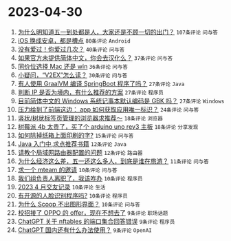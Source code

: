 # 2023-04-30

1. [为什么明知道五一到处都是人，大家还是不顾一切的出门？](https://www.v2ex.com/t/936567) `107条评论` `问与答`
1. [iOS 换成安卓，都是槽点](https://www.v2ex.com/t/936581) `80条评论` `Android`
1. [没有爱过！你爱过几次？](https://www.v2ex.com/t/936549) `40条评论` `问与答`
1. [如果官方未提供简体中文，你会去汉化么？](https://www.v2ex.com/t/936580) `37条评论` `问与答`
1. [同价位选择 Mac 还是 win](https://www.v2ex.com/t/936555) `36条评论` `问与答`
1. [小疑问，“V2EX”怎么读？](https://www.v2ex.com/t/936639) `30条评论` `问与答`
1. [有人使用 GraalVM 编译 SpringBoot 程序了吗？](https://www.v2ex.com/t/936538) `27条评论` `Java`
1. [判断 IP 是否为境内，有什么推荐的方案](https://www.v2ex.com/t/936578) `27条评论` `程序员`
1. [目前简体中文的 Windows 系统记事本默认编码是 GBK 吗？](https://www.v2ex.com/t/936616) `27条评论` `Windows`
1. [压力给到了前端这边： app 如何获取应用唯一标识？](https://www.v2ex.com/t/936530) `24条评论` `问与答`
1. [竖状/树状标签页管理的浏览器求推荐～](https://www.v2ex.com/t/936658) `18条评论` `浏览器`
1. [树莓派 4b 太贵了，买了个 arduino uno rev3 主板](https://www.v2ex.com/t/936614) `18条评论` `分享发现`
1. [如何除掉纸箱上面印刷的字?](https://www.v2ex.com/t/936585) `15条评论` `问与答`
1. [Java 入门中,求点推荐书籍](https://www.v2ex.com/t/936604) `12条评论` `Java`
1. [请教个局域网路由器配置的问题](https://www.v2ex.com/t/936568) `12条评论` `路由器`
1. [为什么经济这么差，五一还这么多人，到底是谁在旅游？](https://www.v2ex.com/t/936570) `11条评论` `问与答`
1. [求一个 mteam 的邀请](https://www.v2ex.com/t/936643) `10条评论` `问与答`
1. [我们组负责人离职了，我该咋办](https://www.v2ex.com/t/936562) `10条评论` `程序员`
1. [2023 4 月交友记录](https://www.v2ex.com/t/936551) `10条评论` `生活`
1. [有开源的人脸识别程序吗?](https://www.v2ex.com/t/936535) `10条评论` `程序员`
1. [为什么 Scoop 不出图形界面？](https://www.v2ex.com/t/936531) `10条评论` `问与答`
1. [校招接了 OPPO 的 offer，现在不想去了](https://www.v2ex.com/t/936672) `9条评论` `职场话题`
1. [ChatGPT 关于 nftables 的端口集合回答错误](https://www.v2ex.com/t/936634) `9条评论` `程序员`
1. [ChatGPT 国内还有什么办法使用？](https://www.v2ex.com/t/936590) `9条评论` `OpenAI`
